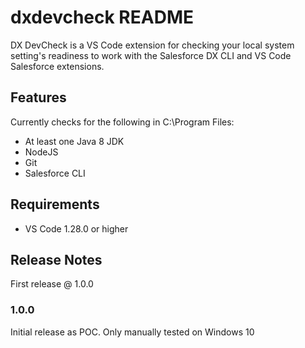 # dxdevcheck README

DX DevCheck is a VS Code extension for checking your local system setting's readiness to work with the Salesforce DX CLI and VS Code Salesforce extensions.

## Features

Currently checks for the following in C:\Program Files:

* At least one Java 8 JDK 
* NodeJS
* Git
* Salesforce CLI

## Requirements

* VS Code 1.28.0 or higher

## Release Notes

First release @ 1.0.0

### 1.0.0

Initial release as POC. Only manually tested on Windows 10